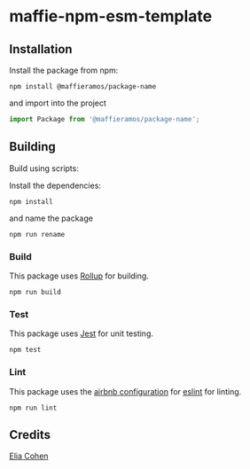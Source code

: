 # maffie-npm-esm-template

## Installation 
Install the package from npm:

```shell
npm install @maffieramos/package-name
```

and import into the project

```js
import Package from '@maffieramos/package-name';
```

## Building 
Build using scripts:

Install the dependencies:
```shell
npm install
```
and name the package 
```shell
npm run rename
```

### Build
This package uses [Rollup](https://rollupjs.org/) for building.
```shell
npm run build
```

### Test
This package uses [Jest](https://jestjs.io/) for unit testing.
```shell
npm test
```

### Lint
This package uses the [airbnb configuration](https://www.npmjs.com/package/eslint-config-airbnb) for [eslint](https://eslint.org/) for linting.
```shell
npm run lint
```

## Credits
[Elia Cohen](https://github.com/maffiemaffie)
